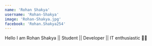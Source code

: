 ```yaml
---
name: 'Rohan Shakya'
username: 'Rohan-Shakya'
image: 'Rohan-Shakya.jpg'
facebook: 'Rohan.Shakya254'
---
```


Hello I am Rohan Shakya || Student || Developer || IT enthusiastic 🦸‍♀️

